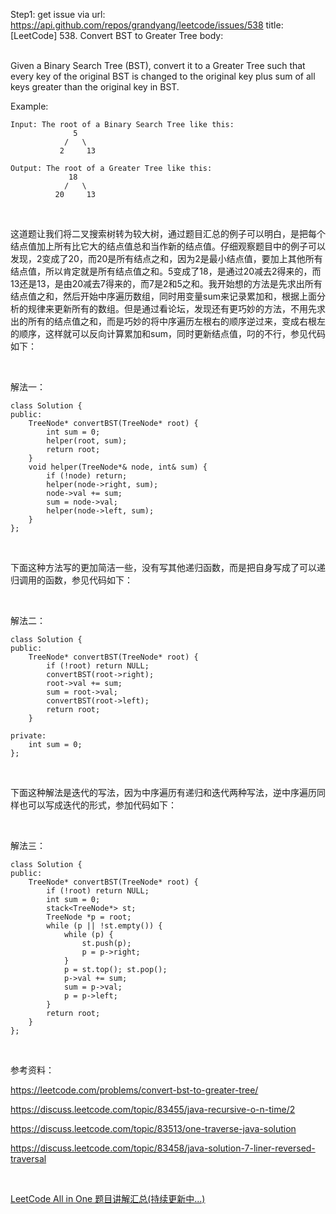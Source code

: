 Step1: get issue via url: https://api.github.com/repos/grandyang/leetcode/issues/538 
 title:[LeetCode] 538. Convert BST to Greater Tree 
 body:  
  

Given a Binary Search Tree (BST), convert it to a Greater Tree such that every key of the original BST is changed to the original key plus sum of all keys greater than the original key in BST.

Example:
    
    
    Input: The root of a Binary Search Tree like this:
                  5
                /   \
               2     13
    
    Output: The root of a Greater Tree like this:
                 18
                /   \
              20     13

 

这道题让我们将二叉搜索树转为较大树，通过题目汇总的例子可以明白，是把每个结点值加上所有比它大的结点值总和当作新的结点值。仔细观察题目中的例子可以发现，2变成了20，而20是所有结点之和，因为2是最小结点值，要加上其他所有结点值，所以肯定就是所有结点值之和。5变成了18，是通过20减去2得来的，而13还是13，是由20减去7得来的，而7是2和5之和。我开始想的方法是先求出所有结点值之和，然后开始中序遍历数组，同时用变量sum来记录累加和，根据上面分析的规律来更新所有的数组。但是通过看论坛，发现还有更巧妙的方法，不用先求出的所有的结点值之和，而是巧妙的将中序遍历左根右的顺序逆过来，变成右根左的顺序，这样就可以反向计算累加和sum，同时更新结点值，叼的不行，参见代码如下：

 

解法一：
    
    
    class Solution {
    public:
        TreeNode* convertBST(TreeNode* root) {
            int sum = 0;
            helper(root, sum);
            return root;
        }
        void helper(TreeNode*& node, int& sum) {
            if (!node) return;
            helper(node->right, sum);
            node->val += sum;
            sum = node->val;
            helper(node->left, sum);
        }
    };

 

下面这种方法写的更加简洁一些，没有写其他递归函数，而是把自身写成了可以递归调用的函数，参见代码如下：

 

解法二：
    
    
    class Solution {
    public:
        TreeNode* convertBST(TreeNode* root) {
            if (!root) return NULL;
            convertBST(root->right);
            root->val += sum;
            sum = root->val;
            convertBST(root->left);
            return root;
        }
    
    private:
        int sum = 0;
    };

 

下面这种解法是迭代的写法，因为中序遍历有递归和迭代两种写法，逆中序遍历同样也可以写成迭代的形式，参加代码如下：

 

解法三：
    
    
    class Solution {
    public:
        TreeNode* convertBST(TreeNode* root) {
            if (!root) return NULL;
            int sum = 0;
            stack<TreeNode*> st;
            TreeNode *p = root;
            while (p || !st.empty()) {
                while (p) {
                    st.push(p);
                    p = p->right;
                }
                p = st.top(); st.pop();
                p->val += sum;
                sum = p->val;
                p = p->left;
            }
            return root;
        }
    };

 

参考资料：

<https://leetcode.com/problems/convert-bst-to-greater-tree/>

<https://discuss.leetcode.com/topic/83455/java-recursive-o-n-time/2>

<https://discuss.leetcode.com/topic/83513/one-traverse-java-solution>

<https://discuss.leetcode.com/topic/83458/java-solution-7-liner-reversed-traversal>

 

[LeetCode All in One 题目讲解汇总(持续更新中...)](http://www.cnblogs.com/grandyang/p/4606334.html)
